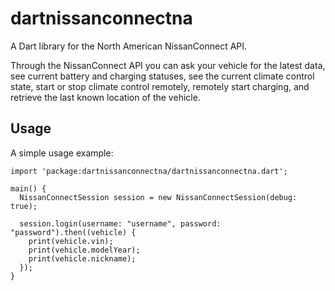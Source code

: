 # dartnissanconnectna

A Dart library for the North American NissanConnect API.

Through the NissanConnect API you can ask your vehicle for the latest data, see current battery and charging statuses, see the current climate control state, start or stop climate control remotely, remotely start charging, and retrieve the last known location of the vehicle.

## Usage

A simple usage example:

    import 'package:dartnissanconnectna/dartnissanconnectna.dart';

    main() {
      NissanConnectSession session = new NissanConnectSession(debug: true);

      session.login(username: "username", password: "password").then((vehicle) {
        print(vehicle.vin);
        print(vehicle.modelYear);
        print(vehicle.nickname);
      });
    }
